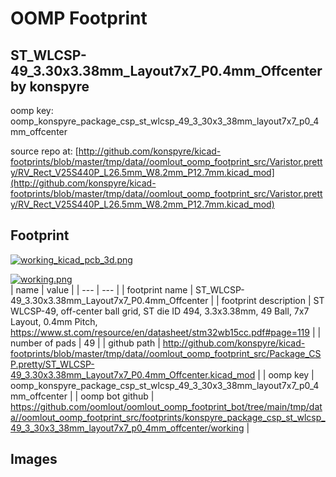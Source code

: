 # OOMP Footprint  
## ST_WLCSP-49_3.30x3.38mm_Layout7x7_P0.4mm_Offcenter  by konspyre  
  
oomp key: oomp_konspyre_package_csp_st_wlcsp_49_3_30x3_38mm_layout7x7_p0_4mm_offcenter  
  
source repo at: [http://github.com/konspyre/kicad-footprints/blob/master/tmp/data//oomlout_oomp_footprint_src/Varistor.pretty/RV_Rect_V25S440P_L26.5mm_W8.2mm_P12.7mm.kicad_mod](http://github.com/konspyre/kicad-footprints/blob/master/tmp/data//oomlout_oomp_footprint_src/Varistor.pretty/RV_Rect_V25S440P_L26.5mm_W8.2mm_P12.7mm.kicad_mod)  
## Footprint  
  
[![working_kicad_pcb_3d.png](working_kicad_pcb_3d_600.png)](working_kicad_pcb_3d.png)  
  
[![working.png](working_600.png)](working.png)  
| name | value | 
| --- | --- | 
| footprint name | ST_WLCSP-49_3.30x3.38mm_Layout7x7_P0.4mm_Offcenter | 
| footprint description | ST WLCSP-49, off-center ball grid, ST die ID 494, 3.3x3.38mm, 49 Ball, 7x7 Layout, 0.4mm Pitch, https://www.st.com/resource/en/datasheet/stm32wb15cc.pdf#page=119 | 
| number of pads | 49 | 
| github path | http://github.com/konspyre/kicad-footprints/blob/master/tmp/data//oomlout_oomp_footprint_src/Package_CSP.pretty/ST_WLCSP-49_3.30x3.38mm_Layout7x7_P0.4mm_Offcenter.kicad_mod | 
| oomp key | oomp_konspyre_package_csp_st_wlcsp_49_3_30x3_38mm_layout7x7_p0_4mm_offcenter | 
| oomp bot github | https://github.com/oomlout/oomlout_oomp_footprint_bot/tree/main/tmp/data//oomlout_oomp_footprint_src/footprints/konspyre_package_csp_st_wlcsp_49_3_30x3_38mm_layout7x7_p0_4mm_offcenter/working | 
## Images  
